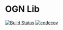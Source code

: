 # OGN Lib 
[![Build Status](https://travis-ci.org/akolar/ogn-lib.svg?branch=master)](https://travis-ci.org/akolar/ogn-lib)
[![codecov](https://codecov.io/gh/akolar/ogn-lib/branch/master/graph/badge.svg)](https://codecov.io/gh/akolar/ogn-lib)

